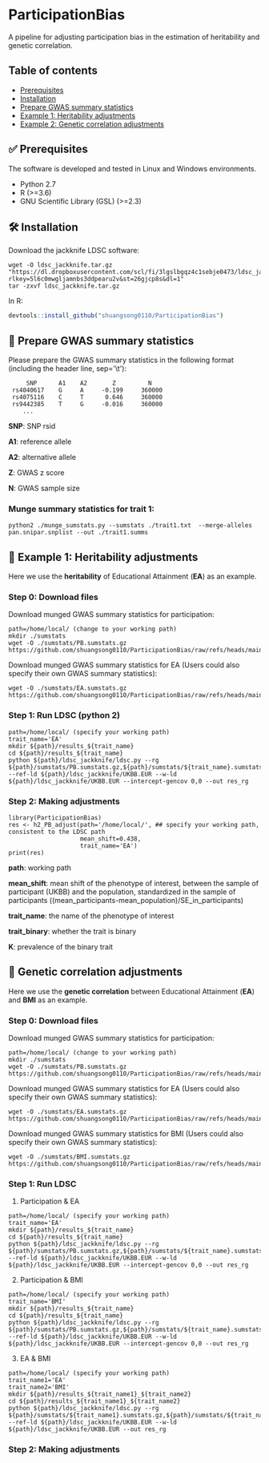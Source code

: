# ParticipationBias

A pipeline for adjusting participation bias in the estimation of heritability and genetic correlation.


## Table of contents
* [Prerequisites](#white_check_mark-prerequisites)
* [Installation](#hammer_and_wrench-installation)
* [Prepare GWAS summary statistics](#scroll-prepare-gwas-summary-statistics)
* [Example 1: Heritability adjustments](#rocket-example-1-heritability-adjustments)
* [Example 2: Genetic correlation adjustments](#rocket-example-1:genetic-correlation-adjustments)



## :white_check_mark: Prerequisites

The software is developed and tested in Linux and Windows environments.
- Python 2.7
- R (>=3.6)
- GNU Scientific Library (GSL) (>=2.3)

## :hammer_and_wrench: Installation
Download the jackknife LDSC software:
```
wget -O ldsc_jackknife.tar.gz "https://dl.dropboxusercontent.com/scl/fi/3lgslbgqz4c1sebje0473/ldsc_jackknife.tar.gz?rlkey=5l6c0mwgljamnbs3ddpearu2v&st=26gjcp8s&dl=1"
tar -zxvf ldsc_jackknife.tar.gz
```

In R:
```r
devtools::install_github("shuangsong0110/ParticipationBias")
```

## :scroll: Prepare GWAS summary statistics
Please prepare the GWAS summary statistics in the following format (including the header line, sep='\t'):
```
     SNP      A1    A2       Z         N       
 rs4040617    G     A     -0.199     360000
 rs4075116    C     T      0.646     360000
 rs9442385    T     G     -0.016     360000
    ...
```

**SNP**: SNP rsid

**A1**: reference allele

**A2**: alternative allele

**Z**: GWAS z score

**N**: GWAS sample size

### Munge summary statistics for trait 1:
```
python2 ./munge_sumstats.py --sumstats ./trait1.txt  --merge-alleles pan.snipar.snplist --out ./trait1.summs
```

## :rocket: Example 1: Heritability adjustments

Here we use the **heritability** of Educational Attainment (**EA**) as an example.
### Step 0: Download files
Download munged GWAS summary statistics for participation:
```
path=/home/local/ (change to your working path)
mkdir ./sumstats
wget -O ./sumstats/PB.sumstats.gz https://github.com/shuangsong0110/ParticipationBias/raw/refs/heads/main/example_data/PB.sumstats.gz
```

Download munged GWAS summary statistics for EA (Users could also specify their own GWAS summary statistics):
```
wget -O ./sumstats/EA.sumstats.gz https://github.com/shuangsong0110/ParticipationBias/raw/refs/heads/main/example_data/EA.sumstats.gz
```
### Step 1: Run LDSC (python 2)

```
path=/home/local/ (specify your working path)
trait_name='EA'
mkdir ${path}/results_${trait_name}
cd ${path}/results_${trait_name}
python ${path}/ldsc_jackknife/ldsc.py --rg ${path}/sumstats/PB.sumstats.gz,${path}/sumstats/${trait_name}.sumstats.gz --ref-ld ${path}/ldsc_jackknife/UKBB.EUR --w-ld ${path}/ldsc_jackknife/UKBB.EUR --intercept-gencov 0,0 --out res_rg
```

### Step 2: Making adjustments
```
library(ParticipationBias)
res <- h2_PB_adjust(path='/home/local/', ## specify your working path, consistent to the LDSC path
                    mean_shift=0.438,
                    trait_name='EA')
print(res)
```


**path**: working path

**mean_shift**: mean shift of the phenotype of interest, between the sample of participant (UKBB) and the population, standardized in the sample of participants ((mean_participants-mean_population)/SE_in_participants)

**trait_name**: the name of the phenotype of interest

**trait_binary**: whether the trait is binary

**K**: prevalence of the binary trait



## :rocket: Genetic correlation adjustments

Here we use the **genetic correlation** between Educational Attainment (**EA**) and **BMI** as an example.

### Step 0: Download files
Download munged GWAS summary statistics for participation:
```
path=/home/local/ (change to your working path)
mkdir ./sumstats
wget -O ./sumstats/PB.sumstats.gz https://github.com/shuangsong0110/ParticipationBias/raw/refs/heads/main/example_data/PB.sumstats.gz
```

Download munged GWAS summary statistics for EA (Users could also specify their own GWAS summary statistics):
```
wget -O ./sumstats/EA.sumstats.gz https://github.com/shuangsong0110/ParticipationBias/raw/refs/heads/main/example_data/EA.sumstats.gz
```

Download munged GWAS summary statistics for BMI (Users could also specify their own GWAS summary statistics):
```
wget -O ./sumstats/BMI.sumstats.gz https://github.com/shuangsong0110/ParticipationBias/raw/refs/heads/main/example_data/BMI.sumstats.gz
```

### Step 1: Run LDSC
1. Participation & EA
```
path=/home/local/ (specify your working path)
trait_name='EA'
mkdir ${path}/results_${trait_name}
cd ${path}/results_${trait_name}
python ${path}/ldsc_jackknife/ldsc.py --rg ${path}/sumstats/PB.sumstats.gz,${path}/sumstats/${trait_name}.sumstats.gz --ref-ld ${path}/ldsc_jackknife/UKBB.EUR --w-ld ${path}/ldsc_jackknife/UKBB.EUR --intercept-gencov 0,0 --out res_rg
```

2. Participation & BMI
```
path=/home/local/ (specify your working path)
trait_name='BMI'
mkdir ${path}/results_${trait_name}
cd ${path}/results_${trait_name}
python ${path}/ldsc_jackknife/ldsc.py --rg ${path}/sumstats/PB.sumstats.gz,${path}/sumstats/${trait_name}.sumstats.gz --ref-ld ${path}/ldsc_jackknife/UKBB.EUR --w-ld ${path}/ldsc_jackknife/UKBB.EUR --intercept-gencov 0,0 --out res_rg
```

3. EA & BMI
```
path=/home/local/ (specify your working path)
trait_name1='EA'
trait_name2='BMI'
mkdir ${path}/results_${trait_name1}_${trait_name2}
cd ${path}/results_${trait_name1}_${trait_name2}
python ${path}/ldsc_jackknife/ldsc.py --rg ${path}/sumstats/${trait_name1}.sumstats.gz,${path}/sumstats/${trait_name2}.sumstats.gz --ref-ld ${path}/ldsc_jackknife/UKBB.EUR --w-ld ${path}/ldsc_jackknife/UKBB.EUR --out res_rg
```

### Step 2: Making adjustments





